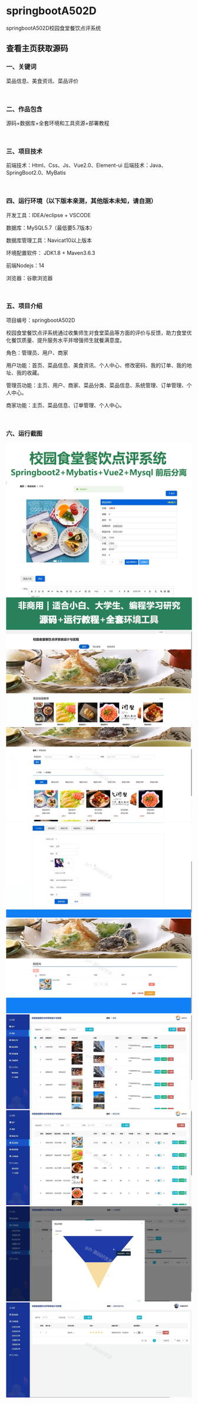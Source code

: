 # springbootA502D
springbootA502D校园食堂餐饮点评系统
## 查看主页获取源码


### 一、关键词

菜品信息、美食资讯、菜品评价

<br/>

### 二、作品包含

源码+数据库+全套环境和工具资源+部署教程


<br/>

### 三、项目技术

前端技术：Html、Css、Js、Vue2.0、Element-ui 
后端技术：Java、SpringBoot2.0、MyBatis

  

<br/>

### 四、运行环境（以下版本亲测，其他版本未知，请自测）

开发工具：IDEA/eclipse  + VSCODE

数据库：MySQL5.7（最低要5.7版本）

数据库管理工具：Navicat10以上版本

环境配置软件： JDK1.8 + Maven3.6.3

前端Nodejs：14

浏览器：谷歌浏览器



<br/>

### 五、项目介绍

项目编号：springbootA502D

校园食堂餐饮点评系统通过收集师生对食堂菜品等方面的评价与反馈，助力食堂优化餐饮质量、提升服务水平并增强师生就餐满意度。

角色：管理员、用户、商家

用户功能：首页、菜品信息、美食资讯、个人中心、修改密码、我的订单、我的地址、我的收藏。

管理员功能：主页、用户、商家、菜品分类、菜品信息、系统管理、订单管理、个人中心。

商家功能：主页、菜品信息、订单管理、个人中心。



<br/>

### 六、运行截图

![cover.png](./cover.png)
![1.png](./1.png)
![2.png](./2.png)
![3.png](./3.png)
![4.png](./4.png)
![5.png](./5.png)
![6.png](./6.png)
![7.png](./7.png)
![8.png](./8.png)
